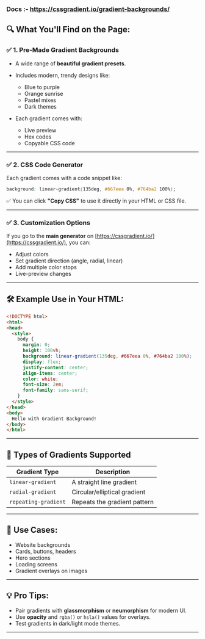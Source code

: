 ### Docs :- https://cssgradient.io/gradient-backgrounds/

## 🔍 What You'll Find on the Page:

### ✅ 1. **Pre-Made Gradient Backgrounds**

* A wide range of **beautiful gradient presets**.
* Includes modern, trendy designs like:

  * Blue to purple
  * Orange sunrise
  * Pastel mixes
  * Dark themes
* Each gradient comes with:

  * Live preview
  * Hex codes
  * Copyable CSS code

---

### ✅ 2. **CSS Code Generator**

Each gradient comes with a code snippet like:

```css
background: linear-gradient(135deg, #667eea 0%, #764ba2 100%);
```

✅ You can click **"Copy CSS"** to use it directly in your HTML or CSS file.

---

### ✅ 3. **Customization Options**

If you go to the **main generator** on [https://cssgradient.io/](https://cssgradient.io/), you can:

* Adjust colors
* Set gradient direction (angle, radial, linear)
* Add multiple color stops
* Live-preview changes

---

## 🛠 Example Use in Your HTML:

```html
<!DOCTYPE html>
<html>
<head>
  <style>
    body {
      margin: 0;
      height: 100vh;
      background: linear-gradient(135deg, #667eea 0%, #764ba2 100%);
      display: flex;
      justify-content: center;
      align-items: center;
      color: white;
      font-size: 2em;
      font-family: sans-serif;
    }
  </style>
</head>
<body>
  Hello with Gradient Background!
</body>
</html>
```

---

## 🎨 Types of Gradients Supported

| Gradient Type        | Description                  |
| -------------------- | ---------------------------- |
| `linear-gradient`    | A straight line gradient     |
| `radial-gradient`    | Circular/elliptical gradient |
| `repeating-gradient` | Repeats the gradient pattern |

---

## 🧩 Use Cases:

* Website backgrounds
* Cards, buttons, headers
* Hero sections
* Loading screens
* Gradient overlays on images

---

## 💡 Pro Tips:

* Pair gradients with **glassmorphism** or **neumorphism** for modern UI.
* Use **opacity** and `rgba()` or `hsla()` values for overlays.
* Test gradients in dark/light mode themes.

---


